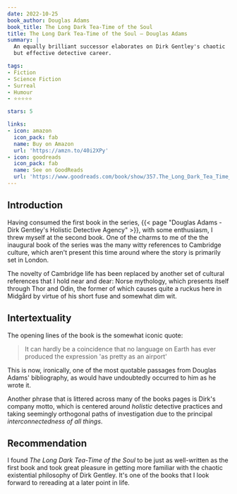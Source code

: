 ```yaml
---
date: 2022-10-25
book_author: Douglas Adams
book_title: The Long Dark Tea-Time of the Soul
title: The Long Dark Tea-Time of the Soul — Douglas Adams
summary: |
  An equally brilliant successor elaborates on Dirk Gentley's chaotic
  but effective detective career.

tags:
- Fiction
- Science Fiction
- Surreal
- Humour
- ⭐⭐⭐⭐⭐

stars: 5

links:
- icon: amazon
  icon_pack: fab
  name: Buy on Amazon
  url: 'https://amzn.to/40i2XPy'
- icon: goodreads
  icon_pack: fab
  name: See on GoodReads
  url: 'https://www.goodreads.com/book/show/357.The_Long_Dark_Tea_Time_of_the_Soul'
---
```


## Introduction
Having consumed the first book in the series, {{< page "Douglas Adams - Dirk Gentley's Holistic Detective Agency" >}}, with some enthusiasm, I threw myself at the second
book.
One of the charms to me of the the inaugural book of the series was the many
witty references to Cambridge culture, which aren't present this time around
where the story is primarily set in London. 

The novelty of Cambridge life has been replaced by another set of cultural
references that I hold near and dear: Norse mythology, which presents itself
through Thor and Odin, the former of which causes quite a ruckus here in
Midgård by virtue of his short fuse and somewhat dim wit.

## Intertextuality

The opening lines of the book is the somewhat iconic quote:

> It can hardly be a coincidence that no language on Earth has ever produced
> the expression 'as pretty as an airport'

This is now, ironically, one of the most quotable passages from Douglas Adams'
bibliography, as would have undoubtedly occurred to him as he wrote it.

Another phrase that is littered across many of the books pages is Dirk's company
motto, which is centered around _holistic_ detective practices and taking seemingly
orthogonal paths of investigation due to the principal _interconnectedness of all things_.

## Recommendation

I found _The Long Dark Tea-Time of the Soul_ to be just as well-written as the
first book and took great pleasure in getting more familiar with the chaotic
existential philosophy of Dirk Gentley. It's one of the books that I look forward
to rereading at a later point in life.
